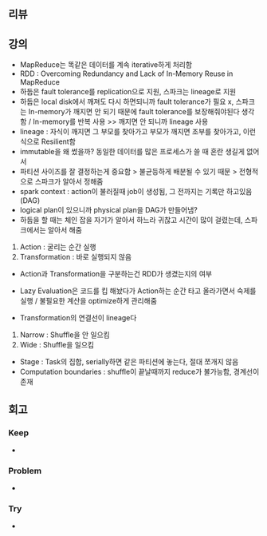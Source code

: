 ## 리뷰

## 강의
- MapReduce는 똑같은 데이터를 계속 iterative하게 처리함
- RDD : Overcoming Redundancy and Lack of In-Memory Reuse in MapReduce
- 하둡은 fault tolerance를 replication으로 지원, 스파크는 lineage로 지원
- 하둡은 local disk에서 깨져도 다시 하면되니까 fault tolerance가 필요 x, 스파크는 In-memory가 깨지면 안 되기 때문에 fault tolerance를 보장해줘야된다 생각함 / In-memory를 반복 사용 >> 깨지면 안 되니까 lineage 사용
- lineage : 자식이 깨지면 그 부모를 찾아가고 부모가 깨지면 조부를 찾아가고, 이런식으로 Resilient함
- immutable을 왜 썼을까? 동일한 데이터를 많은 프로세스가 쓸 때 혼란 생길게 없어서
- 파티션 사이즈를 잘 결정하는게 중요함 > 불균등하게 배분될 수 있기 때문 > 전형적으로 스파크가 알아서 정해줌
- spark context : action이 불러질때 job이 생성됨, 그 전까지는 기록만 하고있음(DAG)
- logical plan이 있으니까 physical plan을 DAG가 만들어냄?
- 하둡을 할 때는 체인 잡을 자기가 알아서 하느라 귀찮고 시간이 많이 걸렸는데, 스파크에서는 알아서 해줌
  
1. Action : 굴리는 순간 실행
2. Transformation : 바로 실행되지 않음
- Action과 Transformation을 구분하는건 RDD가 생겼는지의 여부

- Lazy Evaluation은 코드를 킵 해놨다가 Action하는 순간 타고 올라가면서 숙제를 실행 / 불필요한 계산을 optimize하게 관리해줌
- Transformation의 연결선이 lineage다

1. Narrow : Shuffle을 안 일으킴
2. Wide : Shuffle을 일으킴

- Stage : Task의 집합, serially하면 같은 파티션에 놓는다, 절대 쪼개지 않음
- Computation boundaries : shuffle이 끝날때까지 reduce가 불가능함, 경계선이 존재




## 회고
  
### Keep
- 

### Problem
-

### Try
- 

